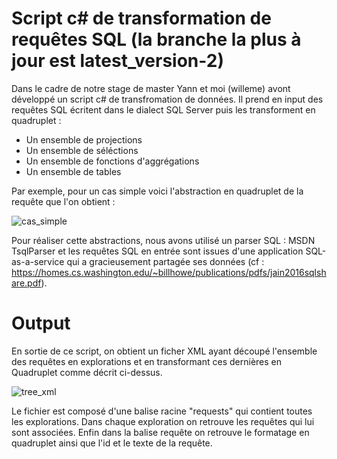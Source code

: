 # Script c# de transformation de requêtes SQL (la branche la plus à jour est latest_version-2)

Dans le cadre de notre stage de master Yann et moi (willeme) avont développé un script c# de transfromation de données. Il prend en input des requêtes SQL écritent dans le dialect SQL Server puis les transforment en quadruplet : 
 - Un ensemble de projections
 - Un ensemble de séléctions
 - Un ensemble de fonctions d'aggrégations
 - Un ensemble de tables

Par exemple, pour un cas simple voici l'abstraction en quadruplet de la requête que l'on obtient : 

![cas_simple](https://user-images.githubusercontent.com/15943103/44573805-eb01fe00-a787-11e8-90f3-04e222be47ff.png)

Pour réaliser cette abstractions, nous avons utilisé un parser SQL : MSDN TsqlParser et les requêtes SQL en entrée sont issues d'une application SQL-as-a-service qui a gracieusement partagée ses données (cf : https://homes.cs.washington.edu/~billhowe/publications/pdfs/jain2016sqlshare.pdf).


# Output

En sortie de ce script, on obtient un ficher XML ayant découpé l'ensemble des requêtes en explorations et en transformant ces dernières en Quadruplet comme décrit ci-dessus.


![tree_xml](https://user-images.githubusercontent.com/15943103/44581734-32e04f80-a79f-11e8-82f6-e1ff3587da6e.png)

Le fichier est composé d'une balise racine "requests" qui contient toutes les explorations. Dans chaque exploration on retrouve les requêtes qui lui sont associées. Enfin dans la balise requête on retrouve le formatage en quadruplet ainsi que l'id et le texte de la requête.  
